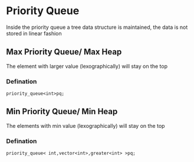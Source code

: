 # Priority Queue
Inside the priority queue a tree data structure is maintained, the data is not stored in linear fashion
## Max Priority Queue/ Max Heap
The element with larger value (lexographically) will stay on the top
### Defination
`priority_queue<int>pq;`
## Min Priority Queue/ Min Heap
The elements with min value (lexographically) will stay on the top
### Defination 
`priority_queue< int,vector<int>,greater<int> >pq;`
